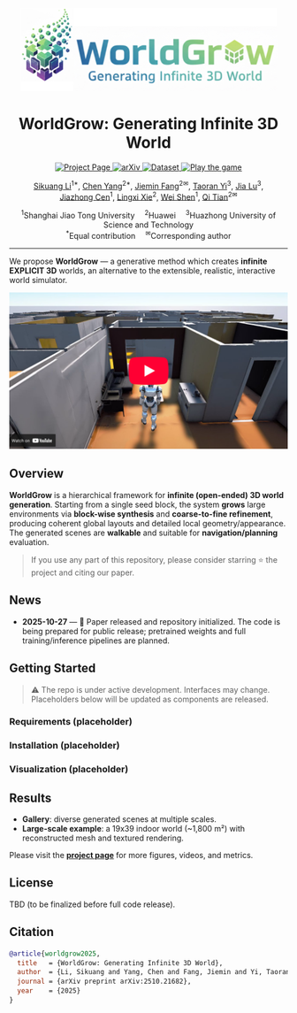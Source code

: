 <div align="center">
  <img src="assets/merge.jpeg" alt="WorldGrow merge" height="150">
  <h1>WorldGrow: Generating Infinite 3D World</h1>

  <p>
    <a href="https://world-grow.github.io/">
      <img src="https://img.shields.io/badge/Project%20Page-online-brightgreen.svg" alt="Project Page">
    </a>
    <a href="https://arxiv.org/abs/2510.21682">
      <img src="https://img.shields.io/badge/arXiv-2510.21682-b31b1b.svg" alt="arXiv">
    </a>
    <a href="https://huggingface.co/datasets/your-org/worldgrow">
      <img src="https://img.shields.io/badge/Data-HuggingFace-yellow.svg" alt="Dataset">
    </a>
    <a href="https://world-grow.github.io/play">
      <img src="https://img.shields.io/badge/Game-Play%20Now-blueviolet.svg" alt="Play the game">
    </a>
  </p>
</div>


<p align="center">
  <a href="https://scholar.google.com/citations?user=2dCJlg4AAAAJ">Sikuang Li</a><sup>1*</sup>,
  <a href="https://chensjtu.github.io/">Chen Yang</a><sup>2*</sup>,
  <a href="https://jaminfong.cn/">Jiemin Fang</a><sup>2✉</sup>,
  <a href="https://taoranyi.com/">Taoran Yi</a><sup>3</sup>,
  <a href="https://hustvl.github.io/Snap-Snap/">Jia Lu</a><sup>3</sup>,<br/>
  <a href="https://scholar.google.com/citations?user=JZIKCF0AAAAJ&hl=en">Jiazhong Cen</a><sup>1</sup>,
  <a href="http://lingxixie.com/Home.html">Lingxi Xie</a><sup>2</sup>,
  <a href="https://shenwei1231.github.io/">Wei Shen</a><sup>1</sup>,
  <a href="https://www.qitian1987.com/">Qi Tian</a><sup>2✉</sup>
</p>

<p align="center">
  <sup>1</sup>Shanghai Jiao Tong University 
  <sup>2</sup>Huawei 
  <sup>3</sup>Huazhong University of Science and Technology<br/>
  <sup>*</sup>Equal contribution   <sup>✉</sup>Corresponding author
</p>

---

We propose **WorldGrow** — a generative method which creates **infinite EXPLICIT 3D** worlds, an alternative to the extensible, realistic, interactive world simulator.

[![Watch the video](assets/youtube.png)](https://www.youtube.com/watch?v=blVXMwGHQO4)

## Overview

**WorldGrow** is a hierarchical framework for **infinite (open-ended) 3D world generation**. Starting from a single seed block, the system **grows** large environments via **block-wise synthesis** and **coarse-to-fine refinement**, producing coherent global layouts and detailed local geometry/appearance. The generated scenes are **walkable** and suitable for **navigation/planning** evaluation.

> If you use any part of this repository, please consider starring ⭐ the project and citing our paper.

## News

- **2025-10-27** — 🚧 Paper released and repository initialized. The code is being prepared for public release; pretrained weights and full training/inference pipelines are planned.



## Getting Started

> ⚠️ The repo is under active development. Interfaces may change. Placeholders below will be updated as components are released.

### Requirements (placeholder)


### Installation (placeholder)


### Visualization (placeholder)


## Results

* **Gallery**: diverse generated scenes at multiple scales.
* **Large-scale example**: a 19x39 indoor world (~1,800 m²) with reconstructed mesh and textured rendering.

Please visit the **[project page](https://world-grow.github.io/)** for more figures, videos, and metrics.


## License

TBD (to be finalized before full code release).

## Citation

```bibtex
@article{worldgrow2025,
  title   = {WorldGrow: Generating Infinite 3D World},
  author  = {Li, Sikuang and Yang, Chen and Fang, Jiemin and Yi, Taoran and Lu, Jia and Cen, Jiazhong and Xie, Lingxi and Shen, Wei and Tian, Qi},
  journal = {arXiv preprint arXiv:2510.21682},
  year    = {2025}
}
```
